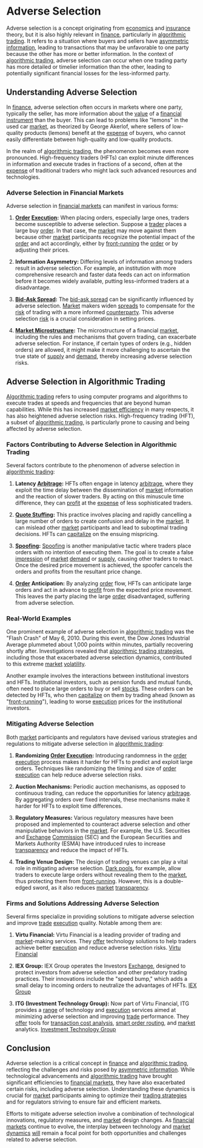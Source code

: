 # Adverse Selection

Adverse selection is a concept originating from [economics](../e/economics.md) and [insurance](../i/insurance.md) theory, but it is also highly relevant in [finance](../f/finance.md), particularly in [algorithmic trading](../a/accountability.md). It refers to a situation where buyers and sellers have [asymmetric information](../a/asymmetric_information.md), leading to transactions that may be unfavorable to one party because the other has more or better information. In the context of [algorithmic trading](../a/accountability.md), adverse selection can occur when one trading party has more detailed or timelier information than the other, leading to potentially significant financial losses for the less-informed party.

## Understanding Adverse Selection

In [finance](../f/finance.md), adverse selection often occurs in markets where one party, typically the seller, has more information about the [value](../v/value.md) of a [financial instrument](../f/financial_instrument.md) than the buyer. This can lead to problems like "lemons" in the used car [market](../m/market.md), as theorized by George Akerlof, where sellers of low-quality products (lemons) benefit at the [expense](../e/expense.md) of buyers, who cannot easily differentiate between high-quality and low-quality products.

In the realm of [algorithmic trading](../a/accountability.md), the phenomenon becomes even more pronounced. High-frequency traders (HFTs) can exploit minute differences in information and execute trades in fractions of a second, often at the [expense](../e/expense.md) of traditional traders who might lack such advanced resources and technologies.

### Adverse Selection in Financial Markets

Adverse selection in [financial markets](../f/financial_market.md) can manifest in various forms:

1. **[Order](../o/order.md) [Execution](../e/execution.md):**
   When placing orders, especially large ones, traders become susceptible to adverse selection. Suppose a [trader](../t/trader.md) places a large buy [order](../o/order.md). In that case, the [market](../m/market.md) may move against them because other [market](../m/market.md) participants recognize the potential impact of the [order](../o/order.md) and act accordingly, either by [front-running](../f/front-running.md) the [order](../o/order.md) or by adjusting their prices.

2. **Information Asymmetry:**
   Differing levels of information among traders result in adverse selection. For example, an institution with more comprehensive research and faster data feeds can act on information before it becomes widely available, putting less-informed traders at a disadvantage.

3. **[Bid-Ask Spread](../b/bid-ask_spread.md):**
   The [bid-ask spread](../b/bid-ask_spread.md) can be significantly influenced by adverse selection. [Market](../m/market.md) makers widen [spreads](../s/spreads.md) to compensate for the [risk](../r/risk.md) of trading with a more informed [counterparty](../c/counterparty.md). This adverse selection [risk](../r/risk.md) is a crucial consideration in setting prices.

4. **[Market Microstructure](../m/market_microstructure.md):**
   The microstructure of a financial [market](../m/market.md), including the rules and mechanisms that govern trading, can exacerbate adverse selection. For instance, if certain types of orders (e.g., hidden orders) are allowed, it might make it more challenging to ascertain the true state of [supply](../s/supply.md) and [demand](../d/demand.md), thereby increasing adverse selection risks.

## Adverse Selection in Algorithmic Trading

[Algorithmic trading](../a/accountability.md) refers to using computer programs and algorithms to execute trades at speeds and frequencies that are beyond human capabilities. While this has increased [market efficiency](../m/market_efficiency.md) in many respects, it has also heightened adverse selection risks. High-frequency trading (HFT), a subset of [algorithmic trading](../a/accountability.md), is particularly prone to causing and being affected by adverse selection.

### Factors Contributing to Adverse Selection in Algorithmic Trading

Several factors contribute to the phenomenon of adverse selection in [algorithmic trading](../a/accountability.md):

1. **Latency [Arbitrage](../a/arbitrage.md):**
   HFTs often engage in latency [arbitrage](../a/arbitrage.md), where they exploit the time delay between the dissemination of [market](../m/market.md) information and the reaction of slower traders. By acting on this minuscule time difference, they can [profit](../p/profit.md) at the [expense](../e/expense.md) of less sophisticated traders.

2. **[Quote Stuffing](../q/quote_stuffing.md):**
   This practice involves placing and rapidly cancelling a large number of orders to create confusion and delay in the [market](../m/market.md). It can mislead other [market](../m/market.md) participants and lead to suboptimal trading decisions. HFTs can [capitalize](../c/capitalize.md) on the ensuing mispricing.

3. **[Spoofing](../s/spoofing.md):**
   [Spoofing](../s/spoofing.md) is another manipulative tactic where traders place orders with no intention of executing them. The goal is to create a false [impression](../i/impression.md) of [market](../m/market.md) [demand](../d/demand.md) or [supply](../s/supply.md), causing other traders to react. Once the desired price movement is achieved, the spoofer cancels the orders and profits from the resultant price change.

4. **[Order](../o/order.md) Anticipation:**
   By analyzing [order](../o/order.md) flow, HFTs can anticipate large orders and act in advance to [profit](../p/profit.md) from the expected price movement. This leaves the party placing the large [order](../o/order.md) disadvantaged, suffering from adverse selection.

### Real-World Examples

One prominent example of adverse selection in [algorithmic trading](../a/accountability.md) was the "Flash Crash" of May 6, 2010. During this event, the Dow Jones Industrial Average plummeted about 1,000 points within minutes, partially recovering shortly after. Investigations revealed that [algorithmic trading strategies](../a/algorithmic_trading_strategies.md), including those that exacerbated adverse selection dynamics, contributed to this extreme [market](../m/market.md) [volatility](../v/volatility.md).

Another example involves the interactions between institutional investors and HFTs. Institutional investors, such as pension funds and mutual funds, often need to place large orders to buy or sell [stocks](../s/stock.md). These orders can be detected by HFTs, who then [capitalize](../c/capitalize.md) on them by trading ahead (known as "[front-running](../f/front-running.md)"), leading to worse [execution](../e/execution.md) prices for the institutional investors.

### Mitigating Adverse Selection

Both [market](../m/market.md) participants and regulators have devised various strategies and regulations to mitigate adverse selection in [algorithmic trading](../a/accountability.md):

1. **Randomizing [Order](../o/order.md) [Execution](../e/execution.md):**
   Introducing randomness in the [order](../o/order.md) [execution](../e/execution.md) process makes it harder for HFTs to predict and exploit large orders. Techniques like randomizing the timing and size of [order](../o/order.md) [execution](../e/execution.md) can help reduce adverse selection risks.

2. **Auction Mechanisms:**
   Periodic auction mechanisms, as opposed to continuous trading, can reduce the opportunities for latency [arbitrage](../a/arbitrage.md). By aggregating orders over fixed intervals, these mechanisms make it harder for HFTs to exploit time differences.

3. **Regulatory Measures:**
   Various regulatory measures have been proposed and implemented to counteract adverse selection and other manipulative behaviors in the [market](../m/market.md). For example, the U.S. Securities and [Exchange](../e/exchange.md) [Commission](../c/commission.md) (SEC) and the European Securities and Markets Authority (ESMA) have introduced rules to increase [transparency](../t/transparency.md) and reduce the impact of HFTs.

4. **Trading Venue Design:**
   The design of trading venues can play a vital role in mitigating adverse selection. [Dark pools](../d/dark_pools.md), for example, allow traders to execute large orders without revealing them to the [market](../m/market.md), thus protecting them from [front-running](../f/front-running.md). However, this is a double-edged sword, as it also reduces [market](../m/market.md) [transparency](../t/transparency.md).

### Firms and Solutions Addressing Adverse Selection

Several firms specialize in providing solutions to mitigate adverse selection and improve [trade](../t/trade.md) [execution](../e/execution.md) quality. Notable among them are:

1. **Virtu Financial:**
   Virtu Financial is a leading provider of trading and [market](../m/market.md)-making services. They [offer](../o/offer.md) technology solutions to help traders achieve better [execution](../e/execution.md) and reduce adverse selection risks. [Virtu Financial](https://www.virtu.com/)

2. **IEX Group:**
   IEX Group operates the Investors [Exchange](../e/exchange.md), designed to protect investors from adverse selection and other predatory trading practices. Their innovations include the "speed bump," which adds a small delay to incoming orders to neutralize the advantages of HFTs. [IEX Group](https://www.iextrading.com/)

3. **ITG (Investment Technology Group):**
   Now part of Virtu Financial, ITG provides a [range](../r/range.md) of technology and [execution](../e/execution.md) services aimed at minimizing adverse selection and improving [trade](../t/trade.md) performance. They [offer](../o/offer.md) tools for [transaction cost analysis](../t/transaction_cost_analysis.md), [smart order routing](../s/smart_order_routing.md), and [market](../m/market.md) analytics. [Investment Technology Group](https://www.itg.com/solutions/)

## Conclusion

Adverse selection is a critical concept in [finance](../f/finance.md) and [algorithmic trading](../a/accountability.md), reflecting the challenges and risks posed by [asymmetric information](../a/asymmetric_information.md). While technological advancements and [algorithmic trading](../a/accountability.md) have brought significant efficiencies to [financial markets](../f/financial_market.md), they have also exacerbated certain risks, including adverse selection. Understanding these dynamics is crucial for [market](../m/market.md) participants aiming to optimize their [trading strategies](../t/trading_strategies.md) and for regulators striving to ensure fair and efficient markets.

Efforts to mitigate adverse selection involve a combination of technological innovations, regulatory measures, and [market](../m/market.md) design changes. As [financial markets](../f/financial_market.md) continue to evolve, the interplay between technology and [market dynamics](../m/market_dynamics.md) [will](../w/will.md) remain a focal point for both opportunities and challenges related to adverse selection.